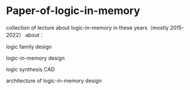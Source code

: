 # Paper-of-logic-in-memory
collection of lecture about logic-in-memory in these years（mostly 2015-2022）
about：
 
logic family design
	
  logic-in-memory design
	
  logic synthesis CAD
	
  architecture of logic-in-memory design
